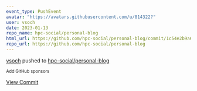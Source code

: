 ```yaml
---
event_type: PushEvent
avatar: "https://avatars.githubusercontent.com/u/814322?"
user: vsoch
date: 2023-01-13
repo_name: hpc-social/personal-blog
html_url: https://github.com/hpc-social/personal-blog/commit/1c54e2b9a69facdc2d9f553ea20b431a72e698c0
repo_url: https://github.com/hpc-social/personal-blog
---
```


<a href='https://github.com/vsoch' target='_blank'>vsoch</a> pushed to <a href='https://github.com/hpc-social/personal-blog' target='_blank'>hpc-social/personal-blog</a>

<small>Add GitHub sponsors</small>

<a href='https://github.com/hpc-social/personal-blog/commit/1c54e2b9a69facdc2d9f553ea20b431a72e698c0' target='_blank'>View Commit</a>